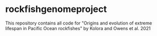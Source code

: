 # rockfishgenomeproject
This repository contains all code for "Origins and evolution of extreme lifespan in Pacific Ocean rockfishes" by Kolora and Owens et al. 2021
